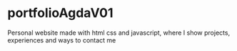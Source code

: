 # portfolioAgdaV01
Personal website made with html css and javascript, where I show projects, experiences and ways to contact me

